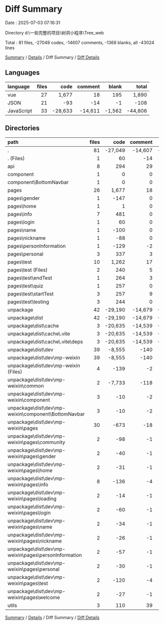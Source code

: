 # Diff Summary

Date : 2025-07-03 07:16:31

Directory d:\\一些完整的项目\\树洞小程序\\Tree_web

Total : 81 files,  -27049 codes, -14607 comments, -1368 blanks, all -43024 lines

[Summary](results.md) / [Details](details.md) / Diff Summary / [Diff Details](diff-details.md)

## Languages
| language | files | code | comment | blank | total |
| :--- | ---: | ---: | ---: | ---: | ---: |
| vue | 27 | 1,677 | 18 | 195 | 1,890 |
| JSON | 21 | -93 | -14 | -1 | -108 |
| JavaScript | 33 | -28,633 | -14,611 | -1,562 | -44,806 |

## Directories
| path | files | code | comment | blank | total |
| :--- | ---: | ---: | ---: | ---: | ---: |
| . | 81 | -27,049 | -14,607 | -1,368 | -43,024 |
| . (Files) | 1 | 60 | -14 | 0 | 46 |
| api | 8 | 294 | 29 | 59 | 382 |
| component | 1 | 0 | 0 | -1 | -1 |
| component\\BottomNavbar | 1 | 0 | 0 | -1 | -1 |
| pages | 26 | 1,677 | 18 | 196 | 1,891 |
| pages\\gender | 1 | -147 | 0 | -22 | -169 |
| pages\\home | 1 | 1 | 0 | 0 | 1 |
| pages\\info | 7 | 481 | 0 | 74 | 555 |
| pages\\login | 1 | 60 | 0 | 10 | 70 |
| pages\\name | 1 | -100 | 0 | -2 | -102 |
| pages\\nickname | 1 | -88 | 0 | -2 | -90 |
| pages\\personInformation | 1 | -129 | -2 | -5 | -136 |
| pages\\personal | 3 | 337 | 3 | 42 | 382 |
| pages\\test | 10 | 1,262 | 17 | 101 | 1,380 |
| pages\\test (Files) | 2 | 240 | 5 | 3 | 248 |
| pages\\test\\endTest | 1 | 264 | 3 | 18 | 285 |
| pages\\test\\quiz | 1 | 257 | 0 | 26 | 283 |
| pages\\test\\startTest | 3 | 257 | 9 | 19 | 285 |
| pages\\test\\testing | 3 | 244 | 0 | 35 | 279 |
| unpackage | 42 | -29,190 | -14,679 | -1,639 | -45,508 |
| unpackage\\dist | 42 | -29,190 | -14,679 | -1,639 | -45,508 |
| unpackage\\dist\\cache | 3 | -20,635 | -14,539 | -1,618 | -36,792 |
| unpackage\\dist\\cache\\.vite | 3 | -20,635 | -14,539 | -1,618 | -36,792 |
| unpackage\\dist\\cache\\.vite\\deps | 3 | -20,635 | -14,539 | -1,618 | -36,792 |
| unpackage\\dist\\dev | 39 | -8,555 | -140 | -21 | -8,716 |
| unpackage\\dist\\dev\\mp-weixin | 39 | -8,555 | -140 | -21 | -8,716 |
| unpackage\\dist\\dev\\mp-weixin (Files) | 4 | -139 | -2 | -2 | -143 |
| unpackage\\dist\\dev\\mp-weixin\\common | 2 | -7,733 | -118 | -2 | -7,853 |
| unpackage\\dist\\dev\\mp-weixin\\component | 3 | -10 | -2 | -2 | -14 |
| unpackage\\dist\\dev\\mp-weixin\\component\\BottomNavbar | 3 | -10 | -2 | -2 | -14 |
| unpackage\\dist\\dev\\mp-weixin\\pages | 30 | -673 | -18 | -15 | -706 |
| unpackage\\dist\\dev\\mp-weixin\\pages\\community | 2 | -98 | -1 | -1 | -100 |
| unpackage\\dist\\dev\\mp-weixin\\pages\\gender | 2 | -40 | -1 | -1 | -42 |
| unpackage\\dist\\dev\\mp-weixin\\pages\\home | 2 | -31 | -1 | -1 | -33 |
| unpackage\\dist\\dev\\mp-weixin\\pages\\info | 8 | -136 | -4 | -4 | -144 |
| unpackage\\dist\\dev\\mp-weixin\\pages\\loading | 2 | -14 | -1 | -1 | -16 |
| unpackage\\dist\\dev\\mp-weixin\\pages\\login | 2 | -60 | -1 | -1 | -62 |
| unpackage\\dist\\dev\\mp-weixin\\pages\\name | 2 | -34 | -1 | -1 | -36 |
| unpackage\\dist\\dev\\mp-weixin\\pages\\nickname | 2 | -26 | -1 | -1 | -28 |
| unpackage\\dist\\dev\\mp-weixin\\pages\\personInformation | 2 | -57 | -1 | -1 | -59 |
| unpackage\\dist\\dev\\mp-weixin\\pages\\personal | 2 | -30 | -1 | -1 | -32 |
| unpackage\\dist\\dev\\mp-weixin\\pages\\test | 2 | -120 | -4 | -1 | -125 |
| unpackage\\dist\\dev\\mp-weixin\\pages\\welcome | 2 | -27 | -1 | -1 | -29 |
| utils | 3 | 110 | 39 | 17 | 166 |

[Summary](results.md) / [Details](details.md) / Diff Summary / [Diff Details](diff-details.md)